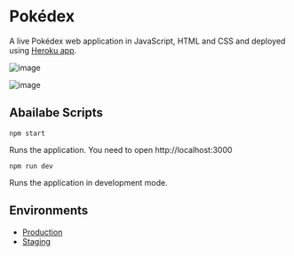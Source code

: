 # Pokédex

A live Pokédex web application in JavaScript, HTML and CSS and deployed using [Heroku app](https://www.heroku.com/).

![image](https://user-images.githubusercontent.com/58405138/73666687-15edc280-469b-11ea-9ee4-8465515b3233.png)

![image](https://user-images.githubusercontent.com/58405138/73878168-fe0c6f00-4851-11ea-8b05-679bb26f1185.png)

## Abailabe Scripts

```
npm start
```

Runs the application. You need to open http://localhost:3000

```
npm run dev
```

Runs the application in development mode.

## Environments

- [Production](https://law-pokedex.herokuapp.com/)
- [Staging](https://law-pokedex-dev.herokuapp.com/)
